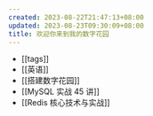 ```yaml
---
created: 2023-08-22T21:47:13+08:00
updated: 2023-08-23T09:30:09+08:00
title: 欢迎你来到我的数字花园
---
```


- [[tags]]
- [[英语]]
- [[搭建数字花园]]
- [[MySQL 实战 45 讲]]
- [[Redis 核心技术与实战]]
